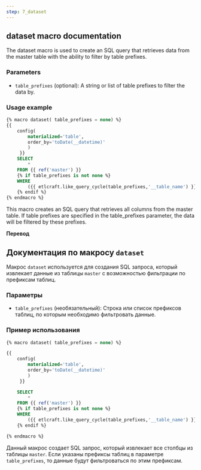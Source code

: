 ```yaml
---
step: 7_dataset
---
```

## dataset macro documentation

The dataset macro is used to create an SQL query that retrieves data from the master table with the ability to filter by table prefixes.

### Parameters

- `table_prefixes` (optional): A string or list of table prefixes to filter the data by.

### Usage example
```sql
{% macro dataset( table_prefixes = none) %}
{{
    config(
        materialized='table',
        order_by='toDate(__datetime)'
        )
     }}
    SELECT
        *
    FROM {{ ref('master') }}
    {% if table_prefixes is not none %}
    WHERE
        ({{ etlcraft.like_query_cycle(table_prefixes,'__table_name') }})
    {% endif %}
{% endmacro %}
```

This macro creates an SQL query that retrieves all columns from the master table. If table prefixes are specified in the table_prefixes parameter, the data will be filtered by these prefixes.

**Перевод**
 
## Документация по макросу `dataset`

Макрос `dataset` используется для создания SQL запроса, который извлекает данные из таблицы `master` с возможностью фильтрации по префиксам таблиц.

### Параметры

- `table_prefixes` (необязательный): Строка или список префиксов таблиц, по которым необходимо фильтровать данные.

### Пример использования

```sql
{% macro dataset( table_prefixes = none) %}

{{
    config(
        materialized='table',
        order_by='toDate(__datetime)'
        )
     }}

    SELECT
        *
    FROM {{ ref('master') }}
    {% if table_prefixes is not none %}
    WHERE
        ({{ etlcraft.like_query_cycle(table_prefixes,'__table_name') }})
    {% endif %}

{% endmacro %}

```

Данный макрос создает SQL запрос, который извлекает все столбцы из таблицы `master`. Если указаны префиксы таблиц в параметре `table_prefixes`, то данные будут фильтроваться по этим префиксам.